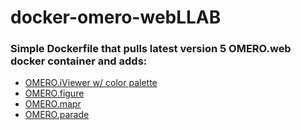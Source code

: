 # docker-omero-webLLAB
### Simple Dockerfile that pulls latest version 5 OMERO.web docker container and adds:
- [OMERO.iViewer w/ color palette](https://github.com/barrettMCW/omero-iviewerLLAB)
- [OMERO.figure](https://github.com/ome/omero-figure)
- [OMERO.mapr](https://github.com/ome/omero-mapr)
- [OMERO.parade](https://github.com/ome/omero-parade)
